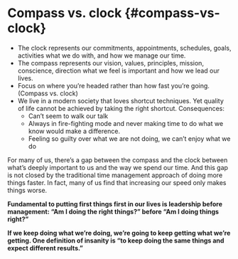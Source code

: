 # Compass vs. clock {#compass-vs-clock}

*   The clock represents our commitments, appointments, schedules, goals, activities what we do with, and how we manage our time.
*   The compass represents our vision, values, principles, mission, conscience, direction what we feel is important and how we lead our lives.
*   Focus on where you’re headed rather than how fast you’re going. (Compass vs. clock)
*   We live in a modern society that loves shortcut techniques. Yet quality of life cannot be achieved by taking the right shortcut. Consequences:
    *   Can’t seem to walk our talk
    *   Always in fire-fighting mode and never making time to do what we know would make a difference.
    *   Feeling so guilty over what we are not doing, we can’t enjoy what we do

For many of us, there’s a gap between the compass and the clock between what’s deeply important to us and the way we spend our time. And this gap is not closed by the traditional time management approach of doing more things faster. In fact, many of us find that increasing our speed only makes things worse.

**Fundamental to putting first things first in our lives is leadership before management: “Am I doing the right things?” before “Am I doing things right?”**

**If we keep doing what we’re doing, we’re going to keep getting what we’re getting. One definition of insanity is “to keep doing the same things and expect different results.”**